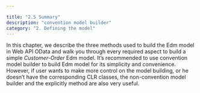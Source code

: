 ```yaml
---

title: "2.5 Summary"
description: "convention model builder"
category: "2. Defining the model"
---
```


In this chapter, we describe the three methods used to build the Edm model in Web API OData and walk you through every required aspect to build a simple *Customer-Order* Edm model. It’s recommended to use convention model builder to build Edm model for its simplicity and convenience. However, if user wants to make more control on the model building, or he doesn’t have the corresponding CLR classes, the non-convention model builder and the explicitly method are also very useful.


